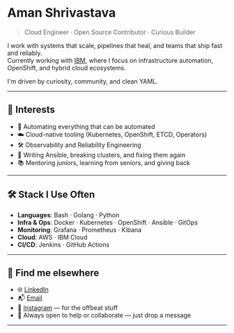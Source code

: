 # Aman Shrivastava

> Cloud Engineer · Open Source Contributor · Curious Builder

I work with systems that scale, pipelines that heal, and teams that ship fast and reliably.  
Currently working with [IBM](https://www.ibm.com), where I focus on infrastructure automation, OpenShift, and hybrid cloud ecosystems.

I'm driven by curiosity, community, and clean YAML.

---

## 🌱 Interests

- 🧩 Automating everything that can be automated  
- ☁️ Cloud-native tooling (Kubernetes, OpenShift, ETCD, Operators)  
- 🛠 Observability and Reliability Engineering  
- 🧪 Writing Ansible, breaking clusters, and fixing them again  
- 📚 Mentoring juniors, learning from seniors, and giving back

---

## 🛠 Stack I Use Often

- **Languages**: Bash · Golang · Python  
- **Infra & Ops**: Docker · Kubernetes · OpenShift · Ansible · GitOps  
- **Monitoring**: Grafana · Prometheus · Kibana  
- **Cloud**: AWS · IBM Cloud  
- **CI/CD**: Jenkins · GitHub Actions

---

## 🔗 Find me elsewhere

- 🌐 [LinkedIn](https://linkedin.com/in/shriaman)  
- 📬 [Email](mailto:amanshrivastava118@gmail.com)  
- 📸 [Instagram](https://instagram.com/_this_aman_) — for the offbeat stuff  
- 💬 Always open to help or collaborate — just drop a message

---
